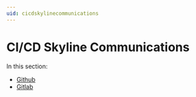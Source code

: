 ```yaml
---
uid: cicdskylinecommunications
---
```


# CI/CD Skyline Communications

In this section:

- [Github](xref:cicd_skylinecommunications_gerritandjenkins)
- [Gitlab](xref:cicd_skylinecommunications_github)

